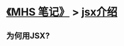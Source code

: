 # [《MHS 笔记》] > [jsx介绍]

## 为何用JSX?
```
```

## 
[《MHS 笔记》]: https://mhsnet.github.io/mhsnote/ "《MHS 笔记》"

[jsx介绍]: https://mhsnet.github.io/mhsnote/framework/react/doc/main-concepts/introducing-jsx.html "jsx介绍"
